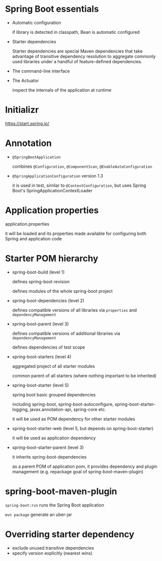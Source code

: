 # Spring Boot essentials
* Automatic configuration

  if library is detected in classpath, Bean is automatic configured
* Starter dependencies

  Starter dependencies are special Maven dependencies
that take advantage of transitive dependency resolution to aggregate commonly
used libraries under a handful of feature-defined dependencies.
* The command-line interface
* The Actuator

  inspect the internals of the application at runtime
# Initializr
https://start.spring.io/

# Annotation
* `@SpringBootApplication`

  combines `@Configuration`, `@ComponentScan`, `@EnableAutoConfiguration`
* `@SpringApplicationConfiguration` version 1.3

  it is used in test, similar to `@ContextConfiguration`, but uses Spring Boot's SpringApplicationContextLoader

# Application properties

  application.properties

  it will be loaded and its properties made available for configuring both Spring and application code

# Starter POM hierarchy
* spring-boot-build (level 1)

  defines spring-boot revision

  defines modules of the whole spring-boot project
* spring-boot-dependencies (level 2)

  defines compatible versions of all libraries via `properties` and `dependencyManagement`
* spring-boot-parent (level 3)

  defines compatible versions of additional libraries via `dependencyManagement`
  
  defines dependencies of test scope
* spring-boot-starters (level 4)

  aggregated project of all starter modules
  
  common parent of all starters (where nothing important to be inherited)
* spring-boot-starter (level 5)

  spring boot basic grouped dependencies

  including spring-boot, spring-boot-autoconfigure, spring-boot-starter-logging, javax.annotation-api, spring-core etc.

  it will be used as POM dependency for other starter modules
* spring-boot-starter-web (level 5, but depends on spring-boot-starter)

  it will be used as application dependency
* spring-boot-starter-parent (level 3)

  it inherits spring-boot-dependencies

  as a parent POM of application pom, it provides dependency and plugin management (e.g. repackage goal of spring-boot-maven-plugin)

# spring-boot-maven-plugin

  `spring-boot:run` runs the Spring Boot application

  `mvn package` generate an uber-jar

# Overriding starter dependency

* exclude unused transitive dependencies
* specify version explicitly (nearest wins)
